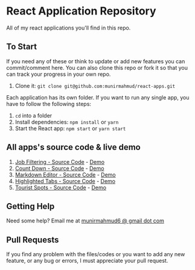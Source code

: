 # React Application Repository

All of my react applications you'll find in this repo.

## To Start

If you need any of these or think to update or add new features you can commit/comment here. You can also clone this repo or fork it so that you can track your progress in your own repo.

1. Clone it: `git clone git@github.com:munirmahmud/react-apps.git`

Each application has its own folder. If you want to run any single app, you have to follow the following steps:

1. `cd` into a folder
2. Install dependencies: `npm install` or `yarn`
3. Start the React app: `npm start` or `yarn start`

## All apps's source code & live demo

1. [Job Filtering - Source Code](https://github.com/munirmahmud/react-apps/tree/master/Job%20Filtering) - [Demo](https://munirmahmud-jobboard.netlify.app/)
2. [Count Down - Source Code](https://github.com/munirmahmud/react-apps/tree/master/Count%20Down%20App) - [Demo](https://munirmahmud-count-down.netlify.app/)
3. [Markdown Editor - Source Code](https://github.com/munirmahmud/react-apps/tree/master/Markdown%20Editor) - [Demo](https://munirmahmud-markdown-editor.netlify.app/)
4. [Highlighted Tabs - Source Code](https://github.com/munirmahmud/react-apps/tree/master/Highlight%20Tabs) - [Demo](https://munirmahmud-highlight-tabs.netlify.app/)
5. [Tourist Spots - Source Code](https://github.com/munirmahmud/tourist-spots) - [Demo](https://munirmahmud-tourist-sports.netlify.app/)

## Getting Help

Need some help? Email me at [munirmahmud6 @ gmail dot com](mailto:munirmahmud6@gmail.com)

## Pull Requests

If you find any problem with the files/codes or you want to add any new feature, or any bug or errors, I must appreciate your pull request.
